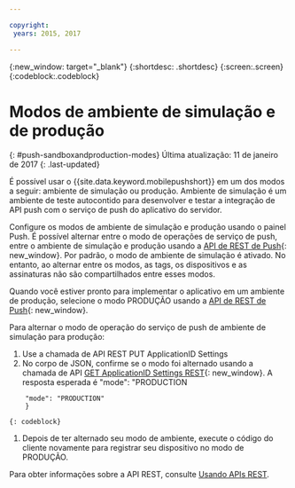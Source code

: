```yaml
---

copyright:
 years: 2015, 2017

---
```


{:new_window: target="_blank"}
{:shortdesc: .shortdesc}
{:screen:.screen}
{:codeblock:.codeblock}

# Modos de ambiente de simulação e de produção
{: #push-sandboxandproduction-modes}
Última atualização: 11 de janeiro de 2017
{: .last-updated}

É possível usar o {{site.data.keyword.mobilepushshort}} em um dos modos a seguir: ambiente de
simulação ou produção. Ambiente de simulação é um ambiente de teste autocontido para desenvolver e testar a integração de API push com o serviço de push do aplicativo do servidor. 

Configure os modos de ambiente de simulação e produção usando o painel Push. É possível alternar entre o modo de operações de serviço de push, entre o ambiente de simulação e produção usando a [API de REST de Push](https://mobile.{DomainName}/imfpush/){: new_window}. Por padrão, o
modo de ambiente de simulação é ativado. No entanto, ao alternar entre os modos, as tags, os dispositivos e as assinaturas não são compartilhados entre esses modos.

Quando você estiver pronto para implementar o aplicativo em um ambiente de produção, selecione o modo PRODUÇÃO usando a [API de REST de Push](https://mobile.{DomainName}/imfpush/){: new_window}. 

Para alternar o modo de operação do serviço de push de ambiente de simulação para produção:

1. Use a chamada de API REST PUT ApplicationID Settings
2. No corpo de JSON, confirme se o modo foi alternado usando a chamada de API [GET ApplicationID Settings REST](https://mobile.{DomainName}/imfpush/){: new_window}. A resposta esperada é "mode": "PRODUCTION
```{ 
    "mode": "PRODUCTION"
    }
```
	{: codeblock}
1. Depois de ter alternado seu modo de ambiente, execute o código do cliente novamente para registrar seu dispositivo no modo de PRODUÇÃO.

Para obter informações sobre a API REST, consulte [Usando APIs REST](t_restapi.html).
